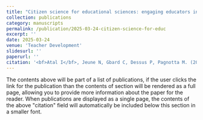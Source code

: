 ```yaml
---
title: "Citizen science for educational sciences: engaging educators in the production of structured practice-based evidence at a large scale"
collection: publications
category: manuscripts
permalink: /publication/2025-03-24-citizen-science-for-educ
excerpt: ''
date: 2025-03-24
venue: 'Teacher Development'
slidesurl: ''
paperurl: ''
citation: '<bf>Atal I</bf>, Jeune N, Gbard C, Dessus P, Pagnotta M. (2025, in press) Citizen science for educational sciences: engaging educators in the production of structured practice-based evidence at a large scale. <i>Teacher Development</i>.'
---
```


The contents above will be part of a list of publications, if the user clicks the link for the publication than the contents of section will be rendered as a full page, allowing you to provide more information about the paper for the reader. When publications are displayed as a single page, the contents of the above "citation" field will automatically be included below this section in a smaller font.
